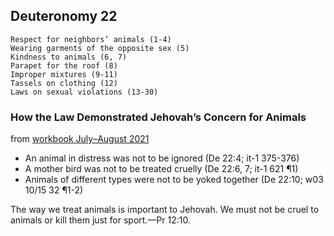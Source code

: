 ## Deuteronomy 22

```
Respect for neighbors’ animals (1-4)
Wearing garments of the opposite sex (5)
Kindness to animals (6, 7)
Parapet for the roof (8)
Improper mixtures (9-11)
Tassels on clothing (12)
Laws on sexual violations (13-30)
```

### How the Law Demonstrated Jehovah’s Concern for Animals

from [workbook July–August 2021](https://www.jw.org/en/library/jw-meeting-workbook/july-august-2021-mwb/Life-and-Ministry-Meeting-Schedule-for-August-2-8-2021/How-the-Law-Demonstrated-Jehovahs-Concern-for-Animals/)

- An animal in distress was not to be ignored (De 22:4; it-1 375-376)
- A mother bird was not to be treated cruelly (De 22:6, 7; it-1 621 ¶1)
- Animals of different types were not to be yoked together (De 22:10; w03 10/15 32 ¶1-2)

The way we treat animals is important to Jehovah. We must not be cruel to animals or kill them just for sport.​—Pr 12:10.
